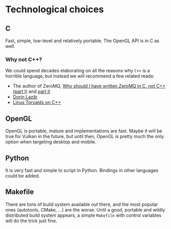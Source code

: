 Technological choices
=====================

## C

Fast, simple, low-level and relatively portable. The OpenGL API is in C as
well.

### Why not C++?

We could spend decades elaborating on all the reasons why `C++` is a horrible
language, but instead we will recommend a few related reads:

- The author of ZeroMQ, [Why should I have written ZeroMQ in C, not C++ (part
  I)](http://250bpm.com/blog:4) and [part II](http://250bpm.com/blog:8)
- [Dorin Lazăr](https://dorinlazar.ro/why-c-sucks-2016-02-edition/)
- [Linus Torvalds on C++](http://harmful.cat-v.org/software/c++/linus)

## OpenGL

OpenGL is portable, mature and implementations are fast. Maybe it will be true
for Vulkan in the future, but until then, OpenGL is pretty much the only
option when targeting desktop and mobile.

## Python

It is very fast and simple to script in Python. Bindings in other languages
could be added.

## Makefile

There are tons of build system available out there, and the most popular ones
(autotools, CMake, ...) are the worse. Until a good, portable and wildly
distributed build system appears, a simple `Makefile` with control variables
will do the trick just fine.
